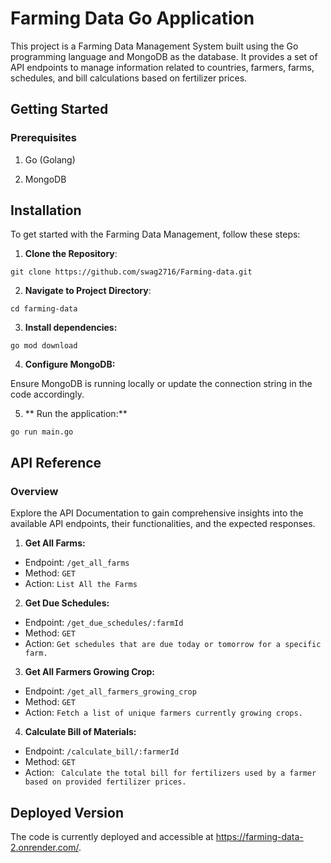 
# Farming Data Go Application

This project is a Farming Data Management System built using the Go programming language and MongoDB as the database. It provides a set of API endpoints to manage information related to countries, farmers, farms, schedules, and bill calculations based on fertilizer prices.










## Getting Started

### Prerequisites
1. Go (Golang)

2. MongoDB

## Installation

To get started with the Farming Data Management, follow these steps:

1. **Clone the Repository**: 
```
git clone https://github.com/swag2716/Farming-data.git
```


2. **Navigate to Project Directory**: 
```
cd farming-data
```
3. **Install dependencies:**
```
go mod download
```
4. **Configure MongoDB:**

Ensure MongoDB is running locally or update the connection string in the code accordingly.

5. ** Run the application:**
```
go run main.go
```
## API Reference

### Overview
Explore the API Documentation to gain comprehensive insights into the available API endpoints, their functionalities, and the expected responses.

1. **Get All Farms:**
- Endpoint: `/get_all_farms`
- Method: `GET`
- Action: `List All the Farms`

2. **Get Due Schedules:**

- Endpoint: `/get_due_schedules/:farmId`
- Method: `GET`
- Action: `Get schedules that are due today or tomorrow for a specific farm.`

3. **Get All Farmers Growing Crop:**

- Endpoint: `/get_all_farmers_growing_crop`
- Method: `GET`
- Action: `Fetch a list of unique farmers currently growing crops.` 

4. **Calculate Bill of Materials:**

- Endpoint: `/calculate_bill/:farmerId`
- Method: `GET`
- Action: ` Calculate the total bill for fertilizers used by a farmer based on provided fertilizer prices.`


## Deployed Version

The code is currently deployed and accessible at https://farming-data-2.onrender.com/.

